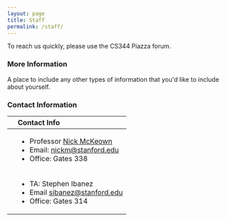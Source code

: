```yaml
---
layout: page
title: Staff
permalink: /staff/
---
```


To reach us quickly, please use the CS344 Piazza forum.

### More Information

A place to include any other types of information that you'd like to include about yourself.

### Contact Information

|       | Contact Info |
|-------|:-------------|
|[](images/nickm.png)         | <ul><li>Professor [Nick McKeown](http://yuba.stanford.edu/~nickm/)</li><li>Email: [nickm@stanford.edu](mailto:nickm@stanford.edu)</li><li>Office: Gates 338</li></ul>  |
|[](images/steve.png)         | <ul><li>TA: Stephen Ibanez</li><li>Email [sibanez@stanford.edu](mailto:sibanez@stanford.edu)</li><li>Office: Gates 314</li></ul>  |
